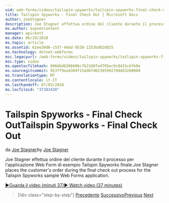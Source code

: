 ```yaml
---
uid: web-forms/videos/tailspin-spyworks/tailspin-spyworks-final-check-out
title: Tailspin Spyworks - Final Check Out | Microsoft Docs
author: JoeStagner
description: Joe Stagner effettua ordine del cliente durante il processo per l'applicazione Web Form di esempio Tailspin Spyworks finale.
ms.author: aspnetcontent
manager: wpickett
ms.date: 06/29/2010
ms.topic: article
ms.assetid: 61ee30d6-c557-4ebd-9538-1253bd02d825
ms.technology: dotnet-webforms
msc.legacyurl: /web-forms/videos/tailspin-spyworks/tailspin-spyworks-final-check-out
msc.type: video
ms.openlocfilehash: 60666d6366606c7b3168fe4795ec9c8431c6fb8e
ms.sourcegitcommit: 953ff9ea4369f154d6fd0239599279ddd3280009
ms.translationtype: MT
ms.contentlocale: it-IT
ms.lasthandoff: 07/03/2018
ms.locfileid: "37383438"
---
```

<a name="tailspin-spyworks---final-check-out"></a><span data-ttu-id="3de46-103">Tailspin Spyworks - Final Check Out</span><span class="sxs-lookup"><span data-stu-id="3de46-103">Tailspin Spyworks - Final Check Out</span></span>
====================
<span data-ttu-id="3de46-104">da [Joe Stagner](https://github.com/JoeStagner)</span><span class="sxs-lookup"><span data-stu-id="3de46-104">by [Joe Stagner](https://github.com/JoeStagner)</span></span>

<span data-ttu-id="3de46-105">Joe Stagner effettua ordine del cliente durante il processo per l'applicazione Web Form di esempio Tailspin Spyworks finale.</span><span class="sxs-lookup"><span data-stu-id="3de46-105">Joe Stagner places the customer's order during the final check out process for the Tailspin Spyworks sample Web Forms application.</span></span>

[<span data-ttu-id="3de46-106">&#9654;Guarda il video (minuti 37)</span><span class="sxs-lookup"><span data-stu-id="3de46-106">&#9654; Watch video (37 minutes)</span></span>](https://channel9.msdn.com/Blogs/ASP-NET-Site-Videos/tailspin-spyworks-final-check-out)

> [!div class="step-by-step"]
> <span data-ttu-id="3de46-107">[Precedente](tailspin-spyworks-migrate-the-shopping-cart.md)
> [Successivo](tailspin-spyworks-adding-user-product-reviews.md)</span><span class="sxs-lookup"><span data-stu-id="3de46-107">[Previous](tailspin-spyworks-migrate-the-shopping-cart.md)
[Next](tailspin-spyworks-adding-user-product-reviews.md)</span></span>

